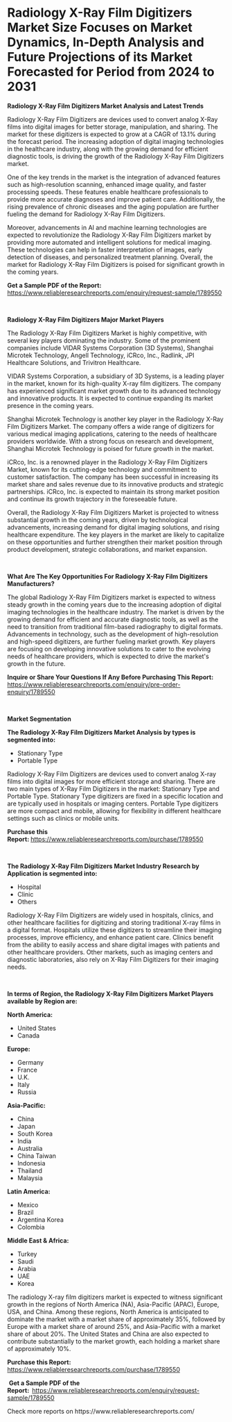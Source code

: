 <p><h1>Radiology X-Ray Film Digitizers Market Size Focuses on Market Dynamics, In-Depth Analysis and Future Projections of its Market Forecasted for Period from 2024 to 2031</h1></p><p><strong>Radiology X-Ray Film Digitizers Market Analysis and Latest Trends</strong></p>
<p><p>Radiology X-Ray Film Digitizers are devices used to convert analog X-Ray films into digital images for better storage, manipulation, and sharing. The market for these digitizers is expected to grow at a CAGR of 13.1% during the forecast period. The increasing adoption of digital imaging technologies in the healthcare industry, along with the growing demand for efficient diagnostic tools, is driving the growth of the Radiology X-Ray Film Digitizers market.</p><p>One of the key trends in the market is the integration of advanced features such as high-resolution scanning, enhanced image quality, and faster processing speeds. These features enable healthcare professionals to provide more accurate diagnoses and improve patient care. Additionally, the rising prevalence of chronic diseases and the aging population are further fueling the demand for Radiology X-Ray Film Digitizers.</p><p>Moreover, advancements in AI and machine learning technologies are expected to revolutionize the Radiology X-Ray Film Digitizers market by providing more automated and intelligent solutions for medical imaging. These technologies can help in faster interpretation of images, early detection of diseases, and personalized treatment planning. Overall, the market for Radiology X-Ray Film Digitizers is poised for significant growth in the coming years.</p></p>
<p><strong>Get a Sample PDF of the Report:&nbsp;</strong> <a href="https://www.reliableresearchreports.com/enquiry/request-sample/1789550">https://www.reliableresearchreports.com/enquiry/request-sample/1789550</a></p>
<p>&nbsp;</p>
<p><strong>Radiology X-Ray Film Digitizers Major Market Players</strong></p>
<p><p>The Radiology X-Ray Film Digitizers Market is highly competitive, with several key players dominating the industry. Some of the prominent companies include VIDAR Systems Corporation (3D Systems), Shanghai Microtek Technology, Angell Technology, iCRco, Inc., Radlink, JPI Healthcare Solutions, and Trivitron Healthcare.</p><p>VIDAR Systems Corporation, a subsidiary of 3D Systems, is a leading player in the market, known for its high-quality X-ray film digitizers. The company has experienced significant market growth due to its advanced technology and innovative products. It is expected to continue expanding its market presence in the coming years.</p><p>Shanghai Microtek Technology is another key player in the Radiology X-Ray Film Digitizers Market. The company offers a wide range of digitizers for various medical imaging applications, catering to the needs of healthcare providers worldwide. With a strong focus on research and development, Shanghai Microtek Technology is poised for future growth in the market.</p><p>iCRco, Inc. is a renowned player in the Radiology X-Ray Film Digitizers Market, known for its cutting-edge technology and commitment to customer satisfaction. The company has been successful in increasing its market share and sales revenue due to its innovative products and strategic partnerships. iCRco, Inc. is expected to maintain its strong market position and continue its growth trajectory in the foreseeable future.</p><p>Overall, the Radiology X-Ray Film Digitizers Market is projected to witness substantial growth in the coming years, driven by technological advancements, increasing demand for digital imaging solutions, and rising healthcare expenditure. The key players in the market are likely to capitalize on these opportunities and further strengthen their market position through product development, strategic collaborations, and market expansion.</p></p>
<p>&nbsp;</p>
<p><strong>What Are The Key Opportunities For Radiology X-Ray Film Digitizers Manufacturers?</strong></p>
<p><p>The global Radiology X-Ray Film Digitizers market is expected to witness steady growth in the coming years due to the increasing adoption of digital imaging technologies in the healthcare industry. The market is driven by the growing demand for efficient and accurate diagnostic tools, as well as the need to transition from traditional film-based radiography to digital formats. Advancements in technology, such as the development of high-resolution and high-speed digitizers, are further fueling market growth. Key players are focusing on developing innovative solutions to cater to the evolving needs of healthcare providers, which is expected to drive the market's growth in the future.</p></p>
<p><strong>Inquire or Share Your Questions If Any Before Purchasing This Report:</strong> <a href="https://www.reliableresearchreports.com/enquiry/pre-order-enquiry/1789550">https://www.reliableresearchreports.com/enquiry/pre-order-enquiry/1789550</a></p>
<p>&nbsp;</p>
<p><strong>Market Segmentation</strong></p>
<p><strong>The Radiology X-Ray Film Digitizers Market Analysis by types is segmented into:</strong></p>
<p><ul><li>Stationary Type</li><li>Portable Type</li></ul></p>
<p><p>Radiology X-Ray Film Digitizers are devices used to convert analog X-ray films into digital images for more efficient storage and sharing. There are two main types of X-Ray Film Digitizers in the market: Stationary Type and Portable Type. Stationary Type digitizers are fixed in a specific location and are typically used in hospitals or imaging centers. Portable Type digitizers are more compact and mobile, allowing for flexibility in different healthcare settings such as clinics or mobile units.</p></p>
<p><strong>Purchase this Report:&nbsp;</strong><a href="https://www.reliableresearchreports.com/purchase/1789550">https://www.reliableresearchreports.com/purchase/1789550</a></p>
<p>&nbsp;</p>
<p><strong>The Radiology X-Ray Film Digitizers Market Industry Research by Application is segmented into:</strong></p>
<p><ul><li>Hospital</li><li>Clinic</li><li>Others</li></ul></p>
<p><p>Radiology X-Ray Film Digitizers are widely used in hospitals, clinics, and other healthcare facilities for digitizing and storing traditional X-ray films in a digital format. Hospitals utilize these digitizers to streamline their imaging processes, improve efficiency, and enhance patient care. Clinics benefit from the ability to easily access and share digital images with patients and other healthcare providers. Other markets, such as imaging centers and diagnostic laboratories, also rely on X-Ray Film Digitizers for their imaging needs.</p></p>
<p>&nbsp;</p>
<p><strong>In terms of Region, the Radiology X-Ray Film Digitizers Market Players available by Region are:</strong></p>
<p>
    <p> <strong> North America: </strong>
        <ul>
            <li>United States</li>
            <li>Canada</li>
        </ul>
        </p> 
    <p> <strong> Europe: </strong>
        <ul>
            <li>Germany</li>
            <li>France</li>
            <li>U.K.</li>
            <li>Italy</li>
            <li>Russia</li>
        </ul>
        </p> 
    <p> <strong> Asia-Pacific: </strong>
        <ul>
            <li>China</li>
            <li>Japan</li>
            <li>South Korea</li>
            <li>India</li>
            <li>Australia</li>
            <li>China Taiwan</li>
            <li>Indonesia</li>
            <li>Thailand</li>
            <li>Malaysia</li>
        </ul>
        </p> 
    <p> <strong> Latin America: </strong>
        <ul>
            <li>Mexico</li>
            <li>Brazil</li>
            <li>Argentina Korea</li>
            <li>Colombia</li>
        </ul>
        </p> 
    <p> <strong> Middle East & Africa: </strong>
        <ul>
            <li>Turkey</li>
            <li>Saudi</li>
            <li>Arabia</li>
            <li>UAE</li>
            <li>Korea</li>
        </ul>
    </p>
    </p>
<p><p>The radiology X-ray film digitizers market is expected to witness significant growth in the regions of North America (NA), Asia-Pacific (APAC), Europe, USA, and China. Among these regions, North America is anticipated to dominate the market with a market share of approximately 35%, followed by Europe with a market share of around 25%, and Asia-Pacific with a market share of about 20%. The United States and China are also expected to contribute substantially to the market growth, each holding a market share of approximately 10%.</p></p>
<p><strong>Purchase this Report: </strong><a href="https://www.reliableresearchreports.com/purchase/1789550">https://www.reliableresearchreports.com/purchase/1789550</a></p>
<p>&nbsp;<strong>Get a Sample PDF of the Report:&nbsp;&nbsp;</strong><a href="https://www.reliableresearchreports.com/enquiry/request-sample/1789550">https://www.reliableresearchreports.com/enquiry/request-sample/1789550</a></p>
<p><strong></strong></p>
<p>Check more reports on https://www.reliableresearchreports.com/</p>